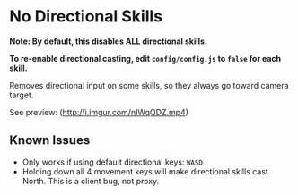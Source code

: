 # No Directional Skills
**Note: By default, this disables ALL directional skills.**

**To re-enable directional casting, edit `config/config.js` to `false` for each skill.**

Removes directional input on some skills, so they always go toward camera target.

See preview: (http://i.imgur.com/nIWqQDZ.mp4)

## Known Issues
* Only works if using default directional keys: `WASD`
* Holding down all 4 movement keys will make directional skills cast North. This is a client bug, not proxy.